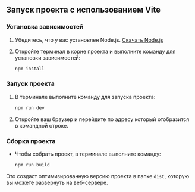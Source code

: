 ## Запуск проекта с использованием Vite

### Установка зависимостей

1. Убедитесь, что у вас установлен Node.js. [Скачать Node.js](https://nodejs.org/)

2. Откройте терминал в корне проекта и выполните команду для установки зависимостей:

    ```bash
    npm install
    ```

### Запуск проекта

1. В терминале выполните команду для запуска проекта:

    ```bash
    npm run dev
    ```

2. Откройте ваш браузер и перейдите по адресу который отобразится в командной строке.

### Сборка проекта

- Чтобы собрать проект, в терминале выполните команду:

    ```bash
    npm run build
    ```

Это создаст оптимизированную версию проекта в папке `dist`, которую вы можете развернуть на веб-сервере.
